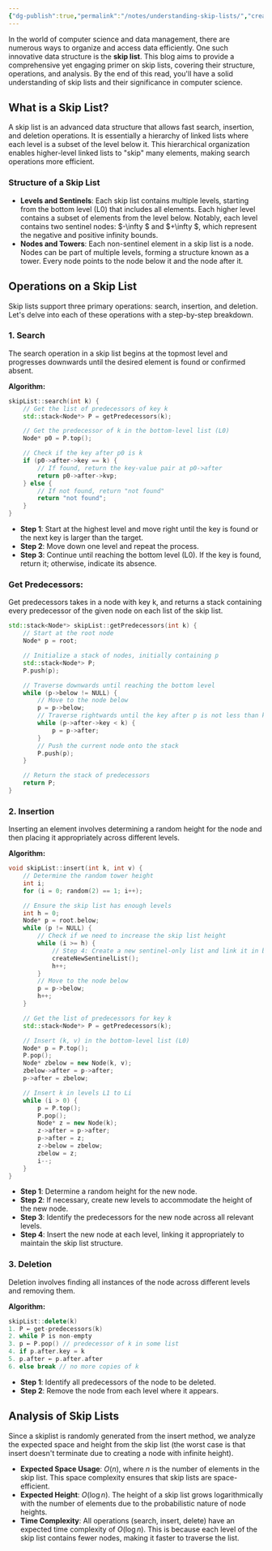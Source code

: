 ```yaml
---
{"dg-publish":true,"permalink":"/notes/understanding-skip-lists/","created":"2024-07-06T20:41:57.136-04:00","updated":"2024-07-06T20:42:29.562-04:00"}
---
```



In the world of computer science and data management, there are numerous ways to organize and access data efficiently. One such innovative data structure is the **skip list**. This blog aims to provide a comprehensive yet engaging primer on skip lists, covering their structure, operations, and analysis. By the end of this read, you'll have a solid understanding of skip lists and their significance in computer science.

## What is a Skip List?
A skip list is an advanced data structure that allows fast search, insertion, and deletion operations. It is essentially a hierarchy of linked lists where each level is a subset of the level below it. This hierarchical organization enables higher-level linked lists to "skip" many elements, making search operations more efficient.

### Structure of a Skip List
- **Levels and Sentinels**: Each skip list contains multiple levels, starting from the bottom level (L0) that includes all elements. Each higher level contains a subset of elements from the level below. Notably, each level contains two sentinel nodes: $-\infty $ and $+\infty $, which represent the negative and positive infinity bounds.
- **Nodes and Towers**: Each non-sentinel element in a skip list is a node. Nodes can be part of multiple levels, forming a structure known as a tower. Every node points to the node below it and the node after it.

## Operations on a Skip List
Skip lists support three primary operations: search, insertion, and deletion. Let's delve into each of these operations with a step-by-step breakdown.

### 1. Search
The search operation in a skip list begins at the topmost level and progresses downwards until the desired element is found or confirmed absent.

**Algorithm:**
```cpp
skipList::search(int k) {
    // Get the list of predecessors of key k
    std::stack<Node*> P = getPredecessors(k);

    // Get the predecessor of k in the bottom-level list (L0)
    Node* p0 = P.top();

    // Check if the key after p0 is k
    if (p0->after->key == k) {
        // If found, return the key-value pair at p0->after
        return p0->after->kvp;
    } else {
        // If not found, return "not found"
        return "not found";
    }
}
```
- **Step 1**: Start at the highest level and move right until the key is found or the next key is larger than the target.
- **Step 2**: Move down one level and repeat the process.
- **Step 3**: Continue until reaching the bottom level (L0). If the key is found, return it; otherwise, indicate its absence.

### Get Predecessors:
Get predecessors takes in a node with key k, and returns a stack containing every predecessor of the given node on each list of the skip list.
```cpp
std::stack<Node*> skipList::getPredecessors(int k) {
    // Start at the root node
    Node* p = root;

    // Initialize a stack of nodes, initially containing p
    std::stack<Node*> P;
    P.push(p);

    // Traverse downwards until reaching the bottom level
    while (p->below != NULL) {
        // Move to the node below
        p = p->below;
        // Traverse rightwards until the key after p is not less than k
        while (p->after->key < k) {
            p = p->after;
        }
        // Push the current node onto the stack
        P.push(p);
    }

    // Return the stack of predecessors
    return P;
}
```

### 2. Insertion
Inserting an element involves determining a random height for the node and then placing it appropriately across different levels.

**Algorithm:**
```cpp
void skipList::insert(int k, int v) {
    // Determine the random tower height
    int i;
    for (i = 0; random(2) == 1; i++);

    // Ensure the skip list has enough levels
    int h = 0;
    Node* p = root.below;
    while (p != NULL) {
        // Check if we need to increase the skip list height
        while (i >= h) {
            // Step 4: Create a new sentinel-only list and link it in below the topmost list
            createNewSentinelList();
            h++;
        }
        // Move to the node below
        p = p->below;
        h++;
    }

    // Get the list of predecessors for key k
    std::stack<Node*> P = getPredecessors(k);

    // Insert (k, v) in the bottom-level list (L0)
    Node* p = P.top();
    P.pop();
    Node* zbelow = new Node(k, v);
    zbelow->after = p->after;
    p->after = zbelow;

    // Insert k in levels L1 to Li
    while (i > 0) {
        p = P.top();
        P.pop();
        Node* z = new Node(k);
        z->after = p->after;
        p->after = z;
        z->below = zbelow;
        zbelow = z;
        i--;
    }
}
```
- **Step 1**: Determine a random height for the new node.
- **Step 2**: If necessary, create new levels to accommodate the height of the new node.
- **Step 3**: Identify the predecessors for the new node across all relevant levels.
- **Step 4**: Insert the new node at each level, linking it appropriately to maintain the skip list structure.

### 3. Deletion
Deletion involves finding all instances of the node across different levels and removing them.

**Algorithm:**
```cpp
skipList::delete(k)
1. P ← get-predecessors(k)
2. while P is non-empty
3. p ← P.pop() // predecessor of k in some list
4. if p.after.key = k
5. p.after ← p.after.after
6. else break // no more copies of k
```
- **Step 1**: Identify all predecessors of the node to be deleted.
- **Step 2**: Remove the node from each level where it appears.

## Analysis of Skip Lists
Since a skiplist is randomly generated from the insert method, we analyze the expected space and height from the skip list (the worst case is that insert doesn't terminate due to creating a node with infinite height).
- **Expected Space Usage**: $O(n)$, where $n$ is the number of elements in the skip list. This space complexity ensures that skip lists are space-efficient.
- **Expected Height**: $O(\log n)$. The height of a skip list grows logarithmically with the number of elements due to the probabilistic nature of node heights.
- **Time Complexity**: All operations (search, insert, delete) have an expected time complexity of $O(\log n)$. This is because each level of the skip list contains fewer nodes, making it faster to traverse the list.
